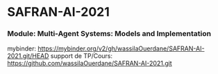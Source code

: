 # SAFRAN-AI-2021
### Module: Multi-Agent Systems: Models and Implementation
mybinder: https://mybinder.org/v2/gh/wassilaOuerdane/SAFRAN-AI-2021.git/HEAD
support de TP/Cours: https://github.com/wassilaOuerdane/SAFRAN-AI-2021.git
